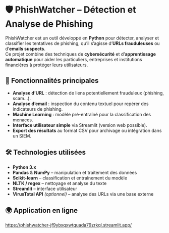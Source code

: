 # 🛡️ PhishWatcher – Détection et Analyse de Phishing

PhishWatcher est un outil développé en **Python** pour détecter, analyser et classifier les tentatives de phishing, qu’il s’agisse d’**URLs frauduleuses** ou d’**emails suspects**.  
Ce projet combine des techniques de **cybersécurité** et d’**apprentissage automatique** pour aider les particuliers, entreprises et institutions financières à protéger leurs utilisateurs.

## 🚀 Fonctionnalités principales
- **Analyse d’URL** : détection de liens potentiellement frauduleux (phishing, scam…).
- **Analyse d’email** : inspection du contenu textuel pour repérer des indicateurs de phishing.
- **Machine Learning** : modèle pré-entraîné pour la classification des menaces.
- **Interface utilisateur simple** via Streamlit (version web possible).
- **Export des résultats** au format CSV pour archivage ou intégration dans un SIEM.

## 🛠️ Technologies utilisées
- **Python 3.x**
- **Pandas** & **NumPy** – manipulation et traitement des données
- **Scikit-learn** – classification et entraînement du modèle
- **NLTK / regex** – nettoyage et analyse du texte
- **Streamlit** – interface utilisateur
- **VirusTotal API** *(optionnel)* – analyse des URLs via une base externe

## 🌍 Application en ligne
https://phishwatcher-jf9ybxqxwtquada79zrkql.streamlit.app/

